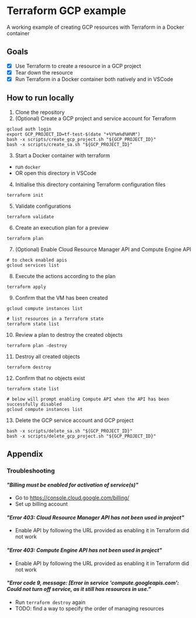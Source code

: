 # Terraform GCP example
A working example of creating GCP resources with Terraform in a Docker container

## Goals
- [x] Use Terraform to create a resource in a GCP project
- [x] Tear down the resource
- [x] Run Terraform in a Docker container both natively and in VSCode

## How to run locally
1. Clone the repository
2. (Optional) Create a GCP project and service account for Terraform
```
gcloud auth login
export GCP_PROJECT_ID=tf-test-$(date "+%Y%m%d%H%M")
bash -x scripts/create_gcp_project.sh "${GCP_PROJECT_ID}"
bash -x scripts/create_sa.sh "${GCP_PROJECT_ID}"
```
3. Start a Docker container with terraform
- run `docker`
- OR open this directory in VSCode

4. Initialise this directory containing Terraform configuration files
```
terraform init
```
5. Validate configurations
```
terraform validate
```
6. Create an execution plan for a preview
```
terraform plan
```
7. (Optional) Enable Cloud Resource Manager API and Compute Engine API
```
# to check enabled apis
gcloud services list
```
8. Execute the actions according to the plan
```
terraform apply
```
9. Confirm that the VM has been created
```
gcloud compute instances list

# list resources in a Terraform state
terraform state list
```
10. Review a plan to destroy the created objects
```
terraform plan -destroy
```
11. Destroy all created objects
```
terraform destroy
```
12. Confirm that no objects exist
```
terraform state list

# below will prompt enabling Compute API when the API has been successfully disabled
gcloud compute instances list
```
13. Delete the GCP service account and GCP project
```
bash -x scripts/delete_sa.sh "${GCP_PROJECT_ID}"
bash -x scripts/delete_gcp_project.sh "${GCP_PROJECT_ID}"
```


## Appendix

### Troubleshooting

#### _"Billing must be enabled for activation of service(s)"_
- Go to https://console.cloud.google.com/billing/
- Set up billing account

#### _"Error 403: Cloud Resource Manager API has not been used in project"_
- Enable API by following the URL provided as enabling it in Terraform did not work

#### _"Error 403: Compute Engine API has not been used in project"_
- Enable API by following the URL provided as enabling it in Terraform did not work

#### _"Error code 9, message: [Error in service 'compute.googleapis.com': Could not turn off service, as it still has resources in use."_
- Run `terraform destroy` again
- TODO: find a way to specify the order of managing resources
